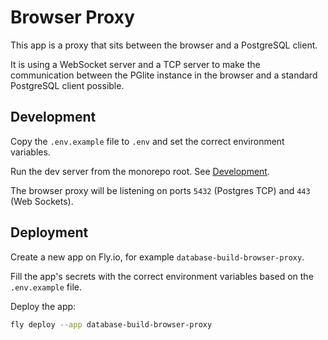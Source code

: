 # Browser Proxy

This app is a proxy that sits between the browser and a PostgreSQL client.

It is using a WebSocket server and a TCP server to make the communication between the PGlite instance in the browser and a standard PostgreSQL client possible.

## Development

Copy the `.env.example` file to `.env` and set the correct environment variables.

Run the dev server from the monorepo root. See [Development](../../README.md#development).

The browser proxy will be listening on ports `5432` (Postgres TCP) and `443` (Web Sockets).

## Deployment

Create a new app on Fly.io, for example `database-build-browser-proxy`.

Fill the app's secrets with the correct environment variables based on the `.env.example` file.

Deploy the app:

```sh
fly deploy --app database-build-browser-proxy
```
